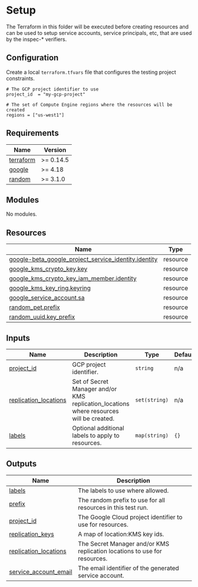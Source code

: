 # Setup

The Terraform in this folder will be executed before creating resources and can
be used to setup service accounts, service principals, etc, that are used by the
inspec-* verifiers.

## Configuration

Create a local `terraform.tfvars` file that configures the testing project
constraints.

```hcl
# The GCP project identifier to use
project_id  = "my-gcp-project"

# The set of Compute Engine regions where the resources will be created
regions = ["us-west1"]
```

<!-- markdownlint-disable MD033 MD034 -->
<!-- BEGINNING OF PRE-COMMIT-TERRAFORM DOCS HOOK -->
## Requirements

| Name | Version |
|------|---------|
| <a name="requirement_terraform"></a> [terraform](#requirement\_terraform) | >= 0.14.5 |
| <a name="requirement_google"></a> [google](#requirement\_google) | >= 4.18 |
| <a name="requirement_random"></a> [random](#requirement\_random) | >= 3.1.0 |

## Modules

No modules.

## Resources

| Name | Type |
|------|------|
| [google-beta_google_project_service_identity.identity](https://registry.terraform.io/providers/hashicorp/google-beta/latest/docs/resources/google_project_service_identity) | resource |
| [google_kms_crypto_key.key](https://registry.terraform.io/providers/hashicorp/google/latest/docs/resources/kms_crypto_key) | resource |
| [google_kms_crypto_key_iam_member.identity](https://registry.terraform.io/providers/hashicorp/google/latest/docs/resources/kms_crypto_key_iam_member) | resource |
| [google_kms_key_ring.keyring](https://registry.terraform.io/providers/hashicorp/google/latest/docs/resources/kms_key_ring) | resource |
| [google_service_account.sa](https://registry.terraform.io/providers/hashicorp/google/latest/docs/resources/service_account) | resource |
| [random_pet.prefix](https://registry.terraform.io/providers/hashicorp/random/latest/docs/resources/pet) | resource |
| [random_uuid.key_prefix](https://registry.terraform.io/providers/hashicorp/random/latest/docs/resources/uuid) | resource |

## Inputs

| Name | Description | Type | Default | Required |
|------|-------------|------|---------|:--------:|
| <a name="input_project_id"></a> [project\_id](#input\_project\_id) | GCP project identifier. | `string` | n/a | yes |
| <a name="input_replication_locations"></a> [replication\_locations](#input\_replication\_locations) | Set of Secret Manager and/or KMS replication\_locations where resources will be created. | `set(string)` | n/a | yes |
| <a name="input_labels"></a> [labels](#input\_labels) | Optional additional labels to apply to resources. | `map(string)` | `{}` | no |

## Outputs

| Name | Description |
|------|-------------|
| <a name="output_labels"></a> [labels](#output\_labels) | The labels to use where allowed. |
| <a name="output_prefix"></a> [prefix](#output\_prefix) | The random prefix to use for all resources in this test run. |
| <a name="output_project_id"></a> [project\_id](#output\_project\_id) | The Google Cloud project identifier to use for resources. |
| <a name="output_replication_keys"></a> [replication\_keys](#output\_replication\_keys) | A map of location:KMS key ids. |
| <a name="output_replication_locations"></a> [replication\_locations](#output\_replication\_locations) | The Secret Manager and/or KMS replication locations to use for resources. |
| <a name="output_service_account_email"></a> [service\_account\_email](#output\_service\_account\_email) | The email identifier of the generated service account. |
<!-- END OF PRE-COMMIT-TERRAFORM DOCS HOOK -->
<!-- markdownlint-enable MD033 MD034 -->
